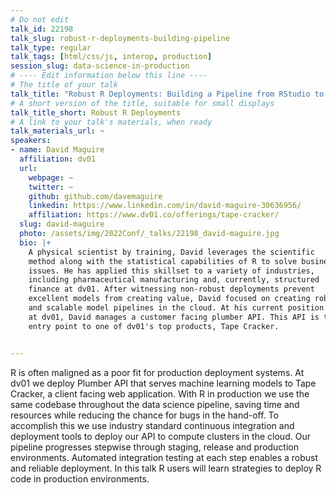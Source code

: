 ```yaml
---
# Do not edit
talk_id: 22198
talk_slug: robust-r-deployments-building-pipeline
talk_type: regular
talk_tags: [html/css/js, interop, production]
session_slug: data-science-in-production
# ---- Edit information below this line ----
# The title of your talk
talk_title: "Robust R Deployments: Building a Pipeline from RStudio to Production"
# A short version of the title, suitable for small displays
talk_title_short: Robust R Deployments
# A link to your talk's materials, when ready
talk_materials_url: ~
speakers:
- name: David Maguire
  affiliation: dv01
  url:
    webpage: ~
    twitter: ~
    github: github.com/davemaguire
    linkedin: https://www.linkedin.com/in/david-maguire-30636956/
    affiliation: https://www.dv01.co/offerings/tape-cracker/
  slug: david-maguire
  photo: /assets/img/2022Conf/_talks/22198_david-maguire.jpg
  bio: |+
    A physical scientist by training, David leverages the scientific
    method along with the statistical capabilities of R to solve business
    issues. He has applied this skillset to a variety of industries,
    including pharmaceutical manufacturing and, currently, structured
    finance at dv01. After witnessing non-robust deployments prevent
    excellent models from creating value, David focused on creating robust
    and scalable model pipelines in the cloud. At his current position
    at dv01, David manages a customer facing plumber API. This API is the
    entry point to one of dv01's top products, Tape Cracker.


---
```


<!-- ABSTRACT ----
Please write abstract below. You may use simple markdown (links, code style, bold, italics)
-->

R is often maligned as a poor fit for production deployment systems. At dv01 we
deploy Plumber API that serves machine learning models to Tape Cracker, a client
facing web application. With R in production we use the same codebase throughout
the data science pipeline, saving time and resources while reducing the chance
for bugs in the hand-off. To accomplish this we use industry standard continuous
integration and deployment tools to deploy our API to compute clusters in the
cloud. Our pipeline progresses stepwise through staging, release and production
environments. Automated integration testing at each step enables a robust and
reliable deployment. In this talk R users will learn strategies to deploy R code
in production environments.
